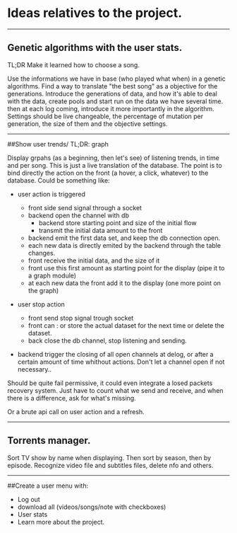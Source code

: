 # Ideas relatives to the project.

--------------------------------


## Genetic algorithms with the user stats. 
TL;DR
Make it learned how to choose a song.

Use the informations we have in base (who played what when) in a genetic
algorithms. 
Find a way to translate "the best song" as a objective for the generations.
Introduce the generations of data, and how it's able to deal with the data, 
create pools and start run on the data we have several time.
then at each log coming, introduce it more importantly in the algorithm.
Settings should be live changeable, the percentage of mutation per generation,
the size of them and the objective settings.



---------------------------------

##Show user trends/
TL;DR: graph

Display grpahs (as a beginning, then let's see) of listening trends, in time and per song.
This is just a live translation of the database.
The point is to bind directly the action on the front (a hover, a click, whatever) to the 
database. Could be something like:

* user action is triggered 
  * front side send signal through a socket 
  * backend open the channel with db 
    * backend store starting point and size of the initial flow
    * transmit the initial data amount to the front
  * backend emit the first data set, and keep the db connection open.
  * each new data is directly emited by the backend through the table changes.
  * front receive the initial data, and the size of it
  * front use this first amount as starting point for the display (pipe it to a graph module)
  * at each new data the front add it to the display (one more point on the graph)
* user stop action
  * front send stop signal trough socket
  * front can : or store the actual dataset for the next time or delete the dataset.
  * back close the db channel, stop listening and sending.

* backend trigger the closing of all open channels at delog, 
  or after a certain amount of time whithout actions. Don't let a channel open if not necessary..

Should be quite fail permissive, it could even integrate a losed packets recovery system.
Just have to count what we send and receive, and when there is a difference, ask for what's missing.

Or a brute api call on user action and a refresh.



------------------

## Torrents manager.
Sort TV show by name when displaying. Then sort by season, then by episode. 
Recognize video file and subtitles files, delete nfo and others.


-----------------

##Create a user menu with: 

 * Log out
 * download all (videos/songs/note with checkboxes)
 * User stats
 * Learn more about the project.












